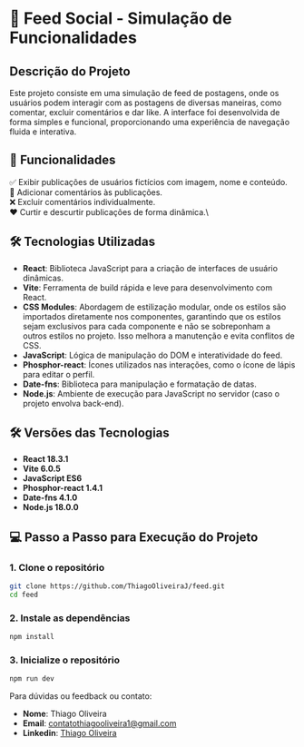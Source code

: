 # 📱 Feed Social - Simulação de Funcionalidades

## Descrição do Projeto
Este projeto consiste em uma simulação de feed de postagens, onde os usuários podem interagir com as postagens de diversas maneiras, como comentar, excluir comentários e dar like. A interface foi desenvolvida de forma simples e funcional, proporcionando uma experiência de navegação fluida e interativa.

## 🚀 Funcionalidades
✅ Exibir publicações de usuários fictícios com imagem, nome e conteúdo.\
💬 Adicionar comentários às publicações.\
❌ Excluir comentários individualmente.\
❤️ Curtir e descurtir publicações de forma dinâmica.\

## 🛠️ Tecnologias Utilizadas
- **React**: Biblioteca JavaScript para a criação de interfaces de usuário dinâmicas.
- **Vite**: Ferramenta de build rápida e leve para desenvolvimento com React.
- **CSS Modules**: Abordagem de estilização modular, onde os estilos são importados diretamente nos componentes, garantindo que os estilos sejam exclusivos para cada componente e não se sobreponham a outros estilos no projeto. Isso melhora a manutenção e evita conflitos de CSS.
- **JavaScript**: Lógica de manipulação do DOM e interatividade do feed.
- **Phosphor-react**: Ícones utilizados nas interações, como o ícone de lápis para editar o perfil.
- **Date-fns**: Biblioteca para manipulação e formatação de datas.
- **Node.js**: Ambiente de execução para JavaScript no servidor (caso o projeto envolva back-end).

## 🛠️ Versões das Tecnologias
- **React 18.3.1**
- **Vite 6.0.5**
- **JavaScript ES6**
- **Phosphor-react 1.4.1**
- **Date-fns 4.1.0**
- **Node.js 18.0.0**

## 💻 Passo a Passo para Execução do Projeto

### 1. **Clone o repositório**

```bash
git clone https://github.com/ThiagoOliveiraJ/feed.git
cd feed
```

### 2. **Instale as dependências**

```bash
npm install
```
### 3. **Inicialize o repositório**

```bash
npm run dev
```

Para dúvidas ou feedback ou contato:

- **Nome**: Thiago Oliveira
- **Email**: contatothiagooliveira1@gmail.com
- **Linkedin**: [Thiago Oliveira](https://www.linkedin.com/in/thiago-oliveira-631862248/)



